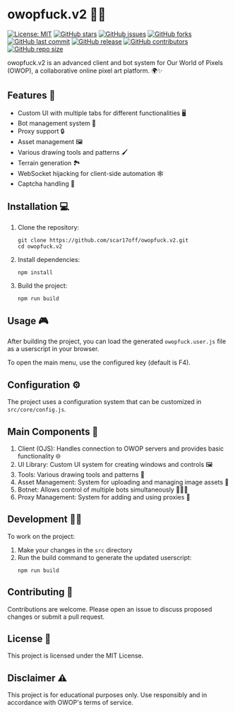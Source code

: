 # owopfuck.v2 🎨🤖

[![License: MIT](https://img.shields.io/badge/License-MIT-yellow.svg)](https://opensource.org/licenses/MIT)
[![GitHub stars](https://img.shields.io/github/stars/scar17off/owopfuck.v2.svg)](https://github.com/scar17off/owopfuck.v2/stargazers)
[![GitHub issues](https://img.shields.io/github/issues/scar17off/owopfuck.v2.svg)](https://github.com/scar17off/owopfuck.v2/issues)
[![GitHub forks](https://img.shields.io/github/forks/scar17off/owopfuck.v2.svg)](https://github.com/scar17off/owopfuck.v2/network)
[![GitHub last commit](https://img.shields.io/github/last-commit/scar17off/owopfuck.v2.svg)](https://github.com/scar17off/owopfuck.v2/commits/main)
[![GitHub release](https://img.shields.io/github/release/scar17off/owopfuck.v2.svg)](https://github.com/scar17off/owopfuck.v2/releases)
[![GitHub contributors](https://img.shields.io/github/contributors/scar17off/owopfuck.v2.svg)](https://github.com/scar17off/owopfuck.v2/graphs/contributors)
[![GitHub repo size](https://img.shields.io/github/repo-size/scar17off/owopfuck.v2.svg)](https://github.com/scar17off/owopfuck.v2)

owopfuck.v2 is an advanced client and bot system for Our World of Pixels (OWOP), a collaborative online pixel art platform. 🌍✨

## Features 🚀

- Custom UI with multiple tabs for different functionalities 🖥️
- Bot management system 🤖
- Proxy support 🔒
- Asset management 🖼️
- Various drawing tools and patterns 🖌️
- Terrain generation 🏞️
- WebSocket hijacking for client-side automation 🕸️
- Captcha handling 🧩

## Installation 💻

1. Clone the repository:
    ```
    git clone https://github.com/scar17off/owopfuck.v2.git
    cd owopfuck.v2
    ```
2. Install dependencies:
   ```
   npm install
   ```
3. Build the project:
   ```
   npm run build
   ```

## Usage 🎮

After building the project, you can load the generated `owopfuck.user.js` file as a userscript in your browser.

To open the main menu, use the configured key (default is F4).

## Configuration ⚙️

The project uses a configuration system that can be customized in `src/core/config.js`.

## Main Components 🧩

1. Client (OJS): Handles connection to OWOP servers and provides basic functionality 🌐
2. UI Library: Custom UI system for creating windows and controls 🖼️
3. Tools: Various drawing tools and patterns 🔧
4. Asset Management: System for uploading and managing image assets 📁
5. Botnet: Allows control of multiple bots simultaneously 🤖🤖🤖
6. Proxy Management: System for adding and using proxies 🔐

## Development 👨‍💻

To work on the project:

1. Make your changes in the `src` directory
2. Run the build command to generate the updated userscript:
   ```
   npm run build
   ```

## Contributing 🤝

Contributions are welcome. Please open an issue to discuss proposed changes or submit a pull request.

## License 📜

This project is licensed under the MIT License.

## Disclaimer ⚠️

This project is for educational purposes only. Use responsibly and in accordance with OWOP's terms of service.